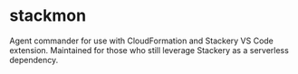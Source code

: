 # stackmon
Agent commander for use with CloudFormation and Stackery VS Code extension. Maintained for those who still leverage Stackery as a serverless dependency.
